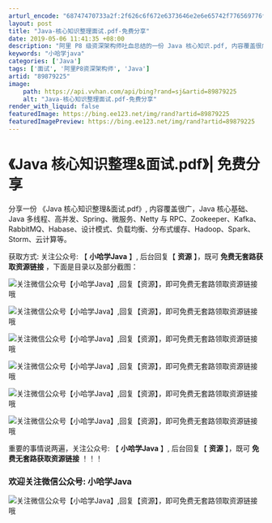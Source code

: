 ```yaml
---
arturl_encode: "68747470733a2f:2f626c6f672e6373646e2e6e65742f776569776f73756f6169:2f61727469636c652f64657461696c732f3839383739323235"
layout: post
title: "Java-核心知识整理面试.pdf-免费分享"
date: 2019-05-06 11:41:35 +08:00
description: "阿里 P8 级资深架构师吐血总结的一份 Java 核心知识.pdf, 内容覆盖很广，Java 核心基"
keywords: "小哈学java"
categories: ['Java']
tags: ['面试', '阿里P8资深架构师', 'Java']
artid: "89879225"
image:
    path: https://api.vvhan.com/api/bing?rand=sj&artid=89879225
    alt: "Java-核心知识整理面试.pdf-免费分享"
render_with_liquid: false
featuredImage: https://bing.ee123.net/img/rand?artid=89879225
featuredImagePreview: https://bing.ee123.net/img/rand?artid=89879225
---
```


# 《Java 核心知识整理&面试.pdf》| 免费分享

分享一份 《Java 核心知识整理&面试.pdf》, 内容覆盖很广，Java 核心基础、Java 多线程、高并发、Spring、微服务、Netty 与 RPC、Zookeeper、Kafka、RabbitMQ、Habase、设计模式、负载均衡、分布式缓存、Hadoop、Spark、Storm、云计算等。

获取方式: 关注公众号: 【
**小哈学Java**
】, 后台回复【
**资源**
】，既可
**免费无套路获取资源链接**
，下面是目录以及部分截图：

![关注微信公众号【小哈学Java】,回复【资源】，即可免费无套路领取资源链接哦](https://exception-image-bucket.oss-cn-hangzhou.aliyuncs.com/155651432676587 "关注微信公众号【小哈学Java】,回复【资源】，即可免费无套路领取资源链接哦")

![关注微信公众号【小哈学Java】,回复【资源】，即可免费无套路领取资源链接哦](https://exception-image-bucket.oss-cn-hangzhou.aliyuncs.com/155651441280253 "关注微信公众号【小哈学Java】,回复【资源】，即可免费无套路领取资源链接哦")

![关注微信公众号【小哈学Java】,回复【资源】，即可免费无套路领取资源链接哦](https://exception-image-bucket.oss-cn-hangzhou.aliyuncs.com/155651443805696 "关注微信公众号【小哈学Java】,回复【资源】，即可免费无套路领取资源链接哦")

![关注微信公众号【小哈学Java】,回复【资源】，即可免费无套路领取资源链接哦](https://exception-image-bucket.oss-cn-hangzhou.aliyuncs.com/155651470347464 "关注微信公众号【小哈学Java】,回复【资源】，即可免费无套路领取资源链接哦")

![关注微信公众号【小哈学Java】,回复【资源】，即可免费无套路领取资源链接哦](https://exception-image-bucket.oss-cn-hangzhou.aliyuncs.com/155651449186666 "关注微信公众号【小哈学Java】,回复【资源】，即可免费无套路领取资源链接哦")

![关注微信公众号【小哈学Java】,回复【资源】，即可免费无套路领取资源链接哦](https://exception-image-bucket.oss-cn-hangzhou.aliyuncs.com/155651451040055 "关注微信公众号【小哈学Java】,回复【资源】，即可免费无套路领取资源链接哦")

重要的事情说两遍，关注公众号: 【
**小哈学Java**
】, 后台回复【
**资源**
】，既可
**免费无套路获取资源链接**
！！！

### 欢迎关注微信公众号: 小哈学Java

![关注微信公众号【小哈学Java】,回复【资源】，即可免费无套路领取资源链接哦](https://exception-image-bucket.oss-cn-hangzhou.aliyuncs.com/155634562788477 "关注微信公众号【小哈学Java】,回复【资源】，即可免费无套路领取资源链接哦")